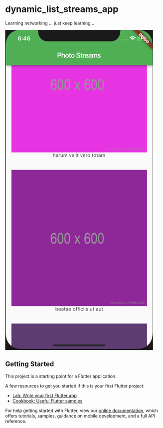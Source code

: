 # dynamic_list_streams_app

Learning networking ... just keep learning...

![](https://github.com/ElmouradiAmine/api-photo-app/blob/master/Capture%20d’écran%202019-05-10%20à%2006.46.28.png)

## Getting Started

This project is a starting point for a Flutter application.

A few resources to get you started if this is your first Flutter project:

- [Lab: Write your first Flutter app](https://flutter.io/docs/get-started/codelab)
- [Cookbook: Useful Flutter samples](https://flutter.io/docs/cookbook)

For help getting started with Flutter, view our 
[online documentation](https://flutter.io/docs), which offers tutorials, 
samples, guidance on mobile development, and a full API reference.
